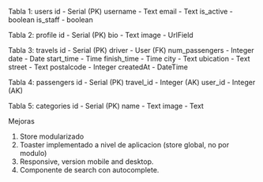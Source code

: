 Tabla 1: users
id - Serial (PK)
username - Text
email - Text
is_active - boolean
is_staff - boolean

Tabla 2: profile
id - Serial (PK)
bio - Text
image - UrlField

Tabla 3: travels
id - Serial (PK)
driver - User (FK)
num_passengers - Integer
date - Date
start_time - Time
finish_time - Time
city - Text
ubication - Text
street - Text
postalcode - Integer
createdAt - DateTime

Tabla 4: passengers
id - Serial (PK)
travel_id - Integer (AK)
user_id - Integer (AK)

Tabla 5: categories
id - Serial (PK)
name - Text
image - Text

Mejoras

1. Store modularizado
2. Toaster implementado a nivel de aplicacion (store global, no por modulo)
3. Responsive, version mobile and desktop.
4. Componente de search con autocomplete.

